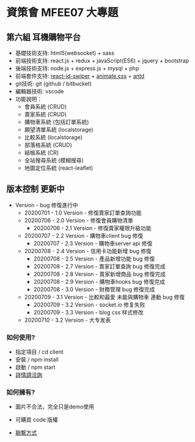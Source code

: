 # 資策會 MFEE07 大專題
## 第六組 耳機購物平台
- 基礎技術支持: html5(websocket) + sass 
- 前端技術支持: react.js + redux + javaScript(ES6) + jquery + bootstrap
- 後端技術支持: node.js + express.js + mysql + php 
- 前端套件支持: [react-id-swiper](https://kidjp85.github.io/example/default/) + [animate.css](https://animate.style/) + [antd](https://ant.design/index-cn)
- git技術: git (github / bitbucket)
- 編輯器技術: vscode
- 功能說明：  
    - 會員系統 (CRUD)
    - 賣家系統 (CRUD)
    - 購物車系統 (包括訂單系統) 
    - 願望清單系統 (localstorage)
    - 比較系統 (localstorage)
    - 部落格系統 (CRUD)
    - 結帳系統 (CR)
    - 全站搜尋系統 (模糊搜尋)
    - 地圖定位系統 (react-leaflet)

## 版本控制 更新中
* Version - bug 修復進行中
    - 20200701 - 1.0 Version - 修復賣家訂單查詢功能
    - 20200706 - 2.0 Version - 修復會員購物清單
        * 20200706 - 2.1 Version - 修復賣家權限升級功能
    - 20200707 - 2.2 Version - 購物車client bug 修復
        * 20200707 - 2.3 Version - 購物車server api 修復
    - 20200708 - 2.4 Version - 信用卡功能新增 bug 修復
        * 20200708 - 2.5 Version - 產品新增功能 bug 修復
        * 20200708 - 2.7 Version - 賣家訂單查詢 bug 修復完成
        * 20200708 - 2.8 Version - 賣家新增商品 bug 修復完成
        * 20200708 - 2.9 Version - 購物車hooks bug 修復完成
        * 20200708 - 3.0 Version - 財務管理 bug 修復完成
    - 20200709 - 3.1 Version - 比較和最愛 未能與購物車 連動 bug 修復
        * 20200709 - 3.2 Version - socket.io 修复失败
        * 20200709 - 3.3 Version - blog css 样式修改
    - 20200710 - 3.2 Version - 大专发表 

### 如何使用? ###
- 指定項目   /   cd client
- 安裝      /   npm install
- 啟動      /   npm start
- [詳情請洽詢](https://treefonts.com/)

### 如何擁有? ###
* 圖片不合法，完全只是demo使用

        
        
* 可購買 code 版權
* [聯繫方式](https://treefonts.com/)
